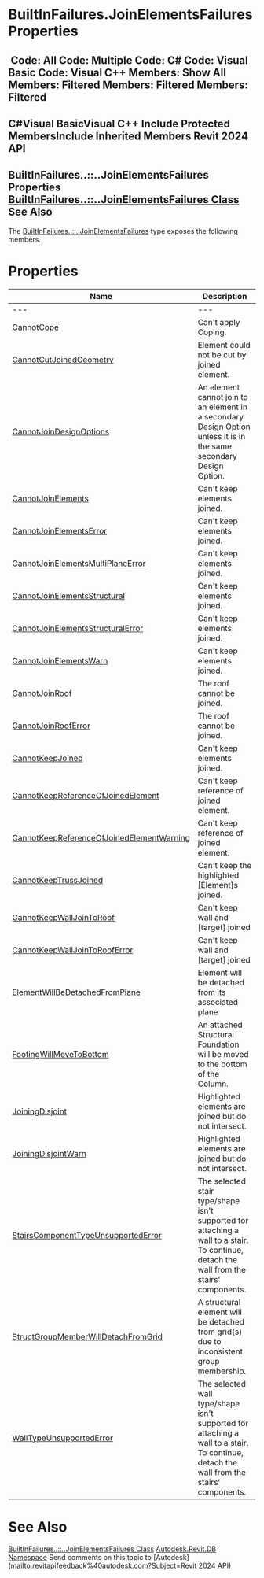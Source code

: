 # BuiltInFailures.JoinElementsFailures Properties

﻿
 Code: All Code: Multiple Code: C# Code: Visual Basic Code: Visual C++  Members: Show All Members: Filtered Members: Filtered Members: Filtered   
---  
C#Visual BasicVisual C++
Include Protected MembersInclude Inherited Members
Revit 2024 API  
---  
BuiltInFailures..::..JoinElementsFailures Properties  
[BuiltInFailures..::..JoinElementsFailures Class](2d7e4353-c24a-38d5-f3aa-3cbc2cb92698.md "BuiltInFailures.JoinElementsFailures Class") See Also  
---  
The [BuiltInFailures..::..JoinElementsFailures](2d7e4353-c24a-38d5-f3aa-3cbc2cb92698.md "BuiltInFailures.JoinElementsFailures Class") type exposes the following members.
# Properties
| Name | Description |
| --- | --- |
| --- | --- | --- |
| [CannotCope](fa79d15f-4fdc-a3c6-a93a-1c95f9da1bdf.md "CannotCope Property") | Can't apply Coping. |
| [CannotCutJoinedGeometry](4c14e807-61ac-69bf-d6a7-6c4651b0f136.md "CannotCutJoinedGeometry Property") | Element could not be cut by joined element. |
| [CannotJoinDesignOptions](8f0e7335-c831-7bf8-f87c-01166ac8a93c.md "CannotJoinDesignOptions Property") | An element cannot join to an element in a secondary Design Option unless it is in the same secondary Design Option. |
| [CannotJoinElements](fdb603c0-d339-3693-1374-cefaa274aba2.md "CannotJoinElements Property") | Can't keep elements joined. |
| [CannotJoinElementsError](0d64e116-5fb4-ce3d-a30b-1ab6258aeea3.md "CannotJoinElementsError Property") | Can't keep elements joined. |
| [CannotJoinElementsMultiPlaneError](0d7d5708-4e83-4961-a7f3-bd1899072453.md "CannotJoinElementsMultiPlaneError Property") | Can't keep elements joined. |
| [CannotJoinElementsStructural](4e3b41ea-7231-b07a-0870-ea7742e6d67f.md "CannotJoinElementsStructural Property") | Can't keep elements joined. |
| [CannotJoinElementsStructuralError](7bfe838f-839c-3e53-c410-a0ca9c68b742.md "CannotJoinElementsStructuralError Property") | Can't keep elements joined. |
| [CannotJoinElementsWarn](98b22907-0e37-4fad-237e-6641e15c0aa7.md "CannotJoinElementsWarn Property") | Can't keep elements joined. |
| [CannotJoinRoof](347bb122-9f6c-ee90-edfb-7f43aaa4569f.md "CannotJoinRoof Property") | The roof cannot be joined. |
| [CannotJoinRoofError](9f5a54b2-59d4-d3b4-3b84-90a093e9f944.md "CannotJoinRoofError Property") | The roof cannot be joined. |
| [CannotKeepJoined](3a7df23f-f396-b7f7-5a14-28ebde0d42b7.md "CannotKeepJoined Property") | Can't keep elements joined. |
| [CannotKeepReferenceOfJoinedElement](fc8406bd-fa36-78cb-68e0-c9870198a6be.md "CannotKeepReferenceOfJoinedElement Property") | Can't keep reference of joined element. |
| [CannotKeepReferenceOfJoinedElementWarning](ed3be1e0-1816-9614-c47c-94d125366ef5.md "CannotKeepReferenceOfJoinedElementWarning Property") | Can't keep reference of joined element. |
| [CannotKeepTrussJoined](fd97ac9d-f94f-5fb0-2c33-415aaabf0de8.md "CannotKeepTrussJoined Property") | Can't keep the highlighted [Element]s joined. |
| [CannotKeepWallJoinToRoof](3e13b33f-4468-9c86-94c3-253faf272ae8.md "CannotKeepWallJoinToRoof Property") | Can't keep wall and [target] joined |
| [CannotKeepWallJoinToRoofError](c2a2b564-9afc-1bed-487c-fb1395db8a29.md "CannotKeepWallJoinToRoofError Property") | Can't keep wall and [target] joined |
| [ElementWillBeDetachedFromPlane](4950e9fe-eb9e-9c50-5cc8-b7407884f143.md "ElementWillBeDetachedFromPlane Property") | Element will be detached from its associated plane |
| [FootingWillMoveToBottom](dfb56eb2-d8e0-bbc9-c89e-ba206aa7eb22.md "FootingWillMoveToBottom Property") | An attached Structural Foundation will be moved to the bottom of the Column. |
| [JoiningDisjoint](c8a1377b-06cb-e713-2046-f88c8a03fbb9.md "JoiningDisjoint Property") | Highlighted elements are joined but do not intersect. |
| [JoiningDisjointWarn](79941f65-e2f5-519c-3ec7-3ca77188ab07.md "JoiningDisjointWarn Property") | Highlighted elements are joined but do not intersect. |
| [StairsComponentTypeUnsupportedError](434e6d0d-c6a4-8ddc-d88f-48d68a6c1269.md "StairsComponentTypeUnsupportedError Property") | The selected stair type/shape isn't supported for attaching a wall to a stair. To continue, detach the wall from the stairs' components. |
| [StructGroupMemberWillDetachFromGrid](948de625-d0cd-c614-1d2d-d681d8b33817.md "StructGroupMemberWillDetachFromGrid Property") | A structural element will be detached from grid(s) due to inconsistent group membership. |
| [WallTypeUnsupportedError](142a4322-3112-5746-854a-2e6287bc0f3c.md "WallTypeUnsupportedError Property") | The selected wall type/shape isn't supported for attaching a wall to a stair. To continue, detach the wall from the stairs' components. |

# See Also
[BuiltInFailures..::..JoinElementsFailures Class](2d7e4353-c24a-38d5-f3aa-3cbc2cb92698.md "BuiltInFailures.JoinElementsFailures Class")
[Autodesk.Revit.DB Namespace](87546ba7-461b-c646-cbb1-2cb8f5bff8b2.md "Autodesk.Revit.DB Namespace")
Send comments on this topic to [Autodesk](mailto:revitapifeedback%40autodesk.com?Subject=Revit 2024 API)